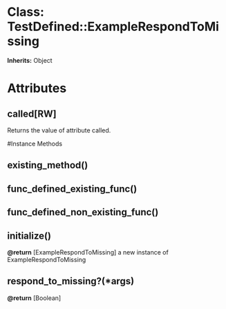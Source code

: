 # Class: TestDefined::ExampleRespondToMissing
**Inherits:** Object
    



# Attributes
## called[RW] [](#attribute-i-called)
Returns the value of attribute called.


#Instance Methods
## existing_method() [](#method-i-existing_method)

## func_defined_existing_func() [](#method-i-func_defined_existing_func)

## func_defined_non_existing_func() [](#method-i-func_defined_non_existing_func)

## initialize() [](#method-i-initialize)

**@return** [ExampleRespondToMissing] a new instance of ExampleRespondToMissing

## respond_to_missing?(*args) [](#method-i-respond_to_missing?)

**@return** [Boolean] 

